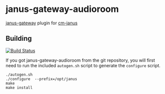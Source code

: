 janus-gateway-audioroom
=======================
[janus-gateway](https://github.com/meetecho/janus-gateway) plugin for [cm-janus](https://github.com/cargomedia/cm-janus)

## Building
[![Build Status](https://travis-ci.org/cargomedia/janus-gateway-audioroom.svg)](https://travis-ci.org/cargomedia/janus-gateway-audioroom)

If you got janus-gateway-audioroom from the git repository, you will first need to run the included `autogen.sh` script 
to generate the `configure` script.

```
./autogen.sh
./configure  --prefix=/opt/janus
make
make install
```
